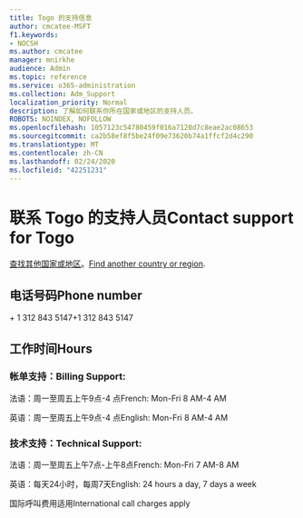 ```yaml
---
title: Togo 的支持信息
author: cmcatee-MSFT
f1.keywords:
- NOCSH
ms.author: cmcatee
manager: mnirkhe
audience: Admin
ms.topic: reference
ms.service: o365-administration
ms.collection: Adm_Support
localization_priority: Normal
description: 了解如何联系你所在国家或地区的支持人员。
ROBOTS: NOINDEX, NOFOLLOW
ms.openlocfilehash: 1057123c54780459f016a7120d7c8eae2ac08653
ms.sourcegitcommit: ca2b58ef8f5be24f09e73620b74a1ffcf2d4c290
ms.translationtype: MT
ms.contentlocale: zh-CN
ms.lasthandoff: 02/24/2020
ms.locfileid: "42251231"
---
```

# <a name="contact-support-for-togo"></a><span data-ttu-id="ef125-103">联系 Togo 的支持人员</span><span class="sxs-lookup"><span data-stu-id="ef125-103">Contact support for Togo</span></span>

<span data-ttu-id="ef125-104">[查找其他国家或地区](../contact-support-for-business-products.md)。</span><span class="sxs-lookup"><span data-stu-id="ef125-104">[Find another country or region](../contact-support-for-business-products.md).</span></span>

## <a name="phone-number"></a><span data-ttu-id="ef125-105">电话号码</span><span class="sxs-lookup"><span data-stu-id="ef125-105">Phone number</span></span>
<span data-ttu-id="ef125-106">+ 1 312 843 5147</span><span class="sxs-lookup"><span data-stu-id="ef125-106">+1 312 843 5147</span></span>

## <a name="hours"></a><span data-ttu-id="ef125-107">工作时间</span><span class="sxs-lookup"><span data-stu-id="ef125-107">Hours</span></span>
### <a name="billing-support"></a><span data-ttu-id="ef125-108">帐单支持：</span><span class="sxs-lookup"><span data-stu-id="ef125-108">Billing Support:</span></span>

<span data-ttu-id="ef125-109">法语：周一至周五上午9点-4 点</span><span class="sxs-lookup"><span data-stu-id="ef125-109">French: Mon-Fri 8 AM-4 AM</span></span>

<span data-ttu-id="ef125-110">英语：周一至周五上午9点-4 点</span><span class="sxs-lookup"><span data-stu-id="ef125-110">English: Mon-Fri 8 AM-4 AM</span></span>

### <a name="technical-support"></a><span data-ttu-id="ef125-111">技术支持：</span><span class="sxs-lookup"><span data-stu-id="ef125-111">Technical Support:</span></span>

<span data-ttu-id="ef125-112">法语：周一至周五上午7点-上午8点</span><span class="sxs-lookup"><span data-stu-id="ef125-112">French: Mon-Fri 7 AM-8 AM</span></span>

<span data-ttu-id="ef125-113">英语：每天24小时，每周7天</span><span class="sxs-lookup"><span data-stu-id="ef125-113">English: 24 hours a day, 7 days a week</span></span>

<span data-ttu-id="ef125-114">国际呼叫费用适用</span><span class="sxs-lookup"><span data-stu-id="ef125-114">International call charges apply</span></span>